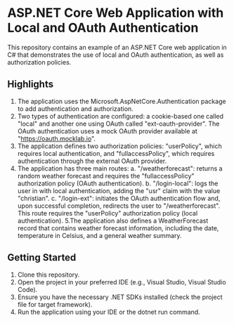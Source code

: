# ASP.NET Core Web Application with Local and OAuth Authentication

This repository contains an example of an ASP.NET Core web application in C# that demonstrates the use of local and OAuth authentication, as well as authorization policies.

## Highlights
1. The application uses the Microsoft.AspNetCore.Authentication package to add authentication and authorization.
2. Two types of authentication are configured: a cookie-based one called "local" and another one using OAuth called "ext-oauth-provider". The OAuth authentication uses a mock OAuth provider available at "https://oauth.mocklab.io".
3. The application defines two authorization policies: "userPolicy", which requires local authentication, and "fullaccessPolicy", which requires authentication through the external OAuth provider.
4. The application has three main routes:
	a. "/weatherforecast": returns a random weather forecast and requires the "fullaccessPolicy" authorization policy (OAuth authentication).
	b. "/login-local": logs the user in with local authentication, adding the "usr" claim with the value "christian".
	c. "/login-ext": initiates the OAuth authentication flow and, upon successful completion, redirects the user to "/weatherforecast". This route requires the "userPolicy" authorization policy (local authentication).
5.The application also defines a WeatherForecast record that contains weather forecast information, including the date, temperature in Celsius, and a general weather summary.



## Getting Started
1. Clone this repository.
2. Open the project in your preferred IDE (e.g., Visual Studio, Visual Studio Code).
3. Ensure you have the necessary .NET SDKs installed (check the project file for target framework).
4. Run the application using your IDE or the dotnet run command.
